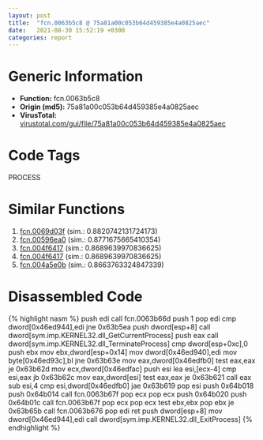 ```yaml
---
layout: post
title:  "fcn.0063b5c8 @ 75a81a00c053b64d459385e4a0825aec"
date:   2021-08-30 15:52:19 +0300
categories: report
---
```


# Generic Information
- **Function:** fcn.0063b5c8
- **Origin (md5):** 75a81a00c053b64d459385e4a0825aec
- **VirusTotal:** [virustotal.com/gui/file/75a81a00c053b64d459385e4a0825aec][virustotal_ref]

# Code Tags
<span class="tag" id="PROCESS">PROCESS</span>


# Similar Functions

1. [fcn.0069d03f][similar_1_ref] (sim.: 0.8820742131724173)
2. [fcn.00596ea0][similar_2_ref] (sim.: 0.8771675665410354)
3. [fcn.004f6417][similar_3_ref] (sim.: 0.8689639970836625)
4. [fcn.004f6417][similar_4_ref] (sim.: 0.8689639970836625)
5. [fcn.004a5e0b][similar_5_ref] (sim.: 0.8663763324847339)


# Disassembled Code

{% highlight nasm %}
push edi
call fcn.0063b66d
push 1
pop edi
cmp dword[0x46ed944],edi
jne 0x63b5ea
push dword[esp+8]
call dword[sym.imp.KERNEL32.dll_GetCurrentProcess]
push eax
call dword[sym.imp.KERNEL32.dll_TerminateProcess]
cmp dword[esp+0xc],0
push ebx
mov ebx,dword[esp+0x14]
mov dword[0x46ed940],edi
mov byte[0x46ed93c],bl
jne 0x63b63e
mov eax,dword[0x46edfb0]
test eax,eax
je 0x63b62d
mov ecx,dword[0x46edfac]
push esi
lea esi,[ecx-4]
cmp esi,eax
jb 0x63b62c
mov eax,dword[esi]
test eax,eax
je 0x63b621
call eax
sub esi,4
cmp esi,dword[0x46edfb0]
jae 0x63b619
pop esi
push 0x64b018
push 0x64b014
call fcn.0063b67f
pop ecx
pop ecx
push 0x64b020
push 0x64b01c
call fcn.0063b67f
pop ecx
pop ecx
test ebx,ebx
pop ebx
je 0x63b65b
call fcn.0063b676
pop edi
ret 
push dword[esp+8]
mov dword[0x46ed944],edi
call dword[sym.imp.KERNEL32.dll_ExitProcess]
{% endhighlight %}


[similar_1_ref]: /report/fcn.0069d03f@0fb0e1c162f9df68f5d89a2b2a71a217
[similar_2_ref]: /report/fcn.00596ea0@140d3779c34998b2115004c062b02ca8
[similar_3_ref]: /report/fcn.004f6417@ef3a0211d1ddb224667e2aa0d915337b
[similar_4_ref]: /report/fcn.004f6417@a9a3c47f5c08fef0f0f69b66c17916ac
[similar_5_ref]: /report/fcn.004a5e0b@3e981d1767f44f5fe2446a49ffe52f4e
[virustotal_ref]: https://www.virustotal.com/gui/file/75a81a00c053b64d459385e4a0825aec